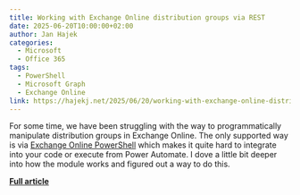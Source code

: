 ```yaml
---
title: Working with Exchange Online distribution groups via REST
date: 2025-06-20T10:00:00+02:00
author: Jan Hajek
categories:
  - Microsoft
  - Office 365
tags:
  - PowerShell
  - Microsoft Graph
  - Exchange Online
link: https://hajekj.net/2025/06/20/working-with-exchange-online-distribution-groups-via-rest/
---
```


For some time, we have been struggling with the way to programmatically manipulate distribution groups in Exchange Online. The only supported way is via [Exchange Online PowerShell](https://learn.microsoft.com/en-us/powershell/exchange/connect-to-exchange-online-powershell?view=exchange-ps) which makes it quite hard to integrate into your code or execute from Power Automate. I dove a little bit deeper into how the module works and figured out a way to do this.

**[Full article](https://hajekj.net/2025/06/20/working-with-exchange-online-distribution-groups-via-rest/)**